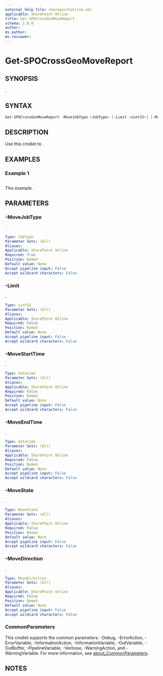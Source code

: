 ```yaml
---
external help file: sharepointonline.xml
applicable: SharePoint Online
title: Get-SPOCrossGeoMoveReport
schema: 2.0.0
author: 
ms.author: 
ms.reviewer:
---
```


# Get-SPOCrossGeoMoveReport

## SYNOPSIS

.

## SYNTAX

```powershell
Get-SPOCrossGeoMoveReport -MoveJobType <JobType> [-Limit <uint32>] [-MoveStartTime <datetime>] [-MoveEndTime <datetime>] [-MoveState <MoveState>] [-MoveDirection <MoveDirection>] [<CommonParameters>]
```

## DESCRIPTION

Use this cmdlet to .

## EXAMPLES

### Example 1

```powershell

```

This example .

## PARAMETERS

### -MoveJobType

.

```yaml
Type: JobType
Parameter Sets: (All)
Aliases:
Applicable: SharePoint Online
Required: True
Position: Named
Default value: None
Accept pipeline input: False
Accept wildcard characters: False
```

### -Limit

.

```yaml
Type: uint32
Parameter Sets: (All)
Aliases:
Applicable: SharePoint Online
Required: False
Position: Named
Default value: None
Accept pipeline input: False
Accept wildcard characters: False
```

### -MoveStartTime

.

```yaml
Type: datetime
Parameter Sets: (All)
Aliases:
Applicable: SharePoint Online
Required: False
Position: Named
Default value: None
Accept pipeline input: False
Accept wildcard characters: False
```

### -MoveEndTime

.

```yaml
Type: datetime
Parameter Sets: (All)
Aliases:
Applicable: SharePoint Online
Required: False
Position: Named
Default value: None
Accept pipeline input: False
Accept wildcard characters: False
```

### -MoveState

.

```yaml
Type: MoveState
Parameter Sets: (All)
Aliases:
Applicable: SharePoint Online
Required: False
Position: Named
Default value: None
Accept pipeline input: False
Accept wildcard characters: False
```

### -MoveDirection

.

```yaml
Type: MoveDirection
Parameter Sets: (All)
Aliases:
Applicable: SharePoint Online
Required: False
Position: Named
Default value: None
Accept pipeline input: False
Accept wildcard characters: False
```

### CommonParameters

This cmdlet supports the common parameters: -Debug, -ErrorAction, -ErrorVariable, -InformationAction, -InformationVariable, -OutVariable, -OutBuffer, -PipelineVariable, -Verbose, -WarningAction, and -WarningVariable. For more information, see [about_CommonParameters](https://go.microsoft.com/fwlink/p/?LinkID=113216).

## NOTES
